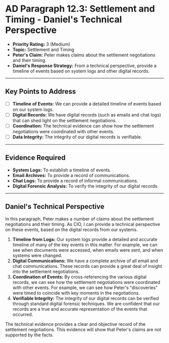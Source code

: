 # AD Paragraph 12.3: Settlement and Timing - Daniel's Technical Perspective

- **Priority Rating:** 3 (Medium)
- **Topic:** Settlement and Timing
- **Peter's Claim:** Peter makes claims about the settlement negotiations and their timing.
- **Daniel's Response Strategy:** From a technical perspective, provide a timeline of events based on system logs and other digital records.

---

## Key Points to Address

- [ ] **Timeline of Events:** We can provide a detailed timeline of events based on our system logs.
- [ ] **Digital Records:** We have digital records (such as emails and chat logs) that can shed light on the settlement negotiations.
- [ ] **Coordination:** The technical evidence can show how the settlement negotiations were coordinated with other events.
- [ ] **Data Integrity:** The integrity of our digital records is verifiable.

---

## Evidence Required

- **System Logs:** To establish a timeline of events.
- **Email Archives:** To provide a record of communications.
- **Chat Logs:** To provide a record of informal communications.
- **Digital Forensic Analysis:** To verify the integrity of our digital records.

---

## Daniel's Technical Perspective

In this paragraph, Peter makes a number of claims about the settlement negotiations and their timing. As CIO, I can provide a technical perspective on these events, based on the digital records from our systems.

1.  **Timeline from Logs:** Our system logs provide a detailed and accurate timeline of many of the key events in this matter. For example, we can see when documents were accessed, when emails were sent, and when systems were changed.
2.  **Digital Communications:** We have a complete archive of all email and chat communications. These records can provide a great deal of insight into the settlement negotiations.
3.  **Coordination of Events:** By cross-referencing the various digital records, we can see how the settlement negotiations were coordinated with other events. For example, we can see how Peter's "discoveries" were timed to coincide with key moments in the negotiations.
4.  **Verifiable Integrity:** The integrity of our digital records can be verified through standard digital forensic techniques. We are confident that our records are a true and accurate representation of the events that occurred.

The technical evidence provides a clear and objective record of the settlement negotiations. This evidence will show that Peter's claims are not supported by the facts.
